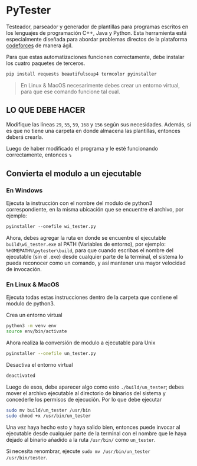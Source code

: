 # PyTester
Testeador, parseador y generador de plantillas para programas escritos en los lenguajes de programación C++, Java y Python. Esta herramienta está especialmente diseñada para abordar problemas directos de la plataforma [codeforces](https://codeforces.com/problemset) de manera ágil.

Para que estas automatizaciones funcionen correctamente, debe instalar los cuatro paquetes de terceros.
```python
pip install requests beautifulsoup4 termcolor pyinstaller
```
> En Linux & MacOS necesarimente debes crear un entorno virtual, para que ese comando funcione tal cual.

## LO QUE DEBE HACER
Modifique las líneas `29`, `55`, `59`, `168` y `156` según sus necesidades. Además, si es que no tiene una carpeta en donde almacena las plantillas, entonces deberá crearla.

Luego de haber modificado el programa y le esté funcionando correctamente, entonces ⤵️

## Convierta el modulo a un ejecutable
### En Windows
Ejecuta la instrucción con el nombre del modulo de python3 correspondiente, en la misma ubicación que se encuentre el archivo, por ejemplo:
```python
pyinstaller --onefile wi_tester.py
```

Ahora, debes agregar la ruta en donde se encuentre el ejecutable `build\wi_tester.exe` al PATH (Variables de entorno), por ejemplo: `%HOMEPATH%\pytester\build`, para que cuando escribas el nombre del ejecutable (sin el .exe) desde cualquier parte de la terminal, el sistema lo pueda reconocer como un comando, y así mantener una mayor velocidad de invocación.

### En Linux & MacOS
Ejecuta todas estas instrucciones dentro de la carpeta que contiene el modulo de python3.

Crea un entorno virtual
```bash
python3 -m venv env
source env/bin/activate
```
Ahora realiza la conversión de modulo a ejecutable para Unix
```bash
pyinstaller --onefile un_tester.py
```
Desactiva el entorno virtual
```bash
deactivated
```
Luego de esos, debe aparecer algo como esto `./build/un_tester`; debes mover el archivo ejecutable al directorio de binarios del sistema y concederle los permisos de ejecución. Por lo que debe ejecutar
```bash
sudo mv build/un_tester /usr/bin
sudo chmod +x /usr/bin/un_tester
```
Una vez haya hecho esto y haya salido bien, entonces puede invocar al ejecutable desde cualquier parte de la terminal con el nombre que le haya dejado al binario añadido a la ruta `/usr/bin/` como `un_tester`.

Si necesita renombrar, ejecute `sudo mv /usr/bin/un_tester /usr/bin/tester`.
